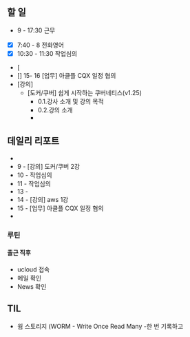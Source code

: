 ## 할 일
- 9 - 17:30 근무
- [x] 7:40 - 8 전화영어
- [x] 10:30 - 11:30 작업심의
- [
- [] 15- 16 [업무] 아클플 CQX 일정 협의 
- [강의]
	- [도커/쿠버] 쉽게 시작하는 쿠버네티스(v1.25)
		- 0.1.강사 소개 및 강의 목적
		- 0.2.강의 소개
		- 
## 데일리 리포트
-
-  9 - [강의] 도커/쿠버 2강
- 10 - 작업심의
- 11 - 작업심의
- 13 - 
- 14 - [강의] aws 1강
- 15 - [업무] 아클플 CQX 일정 협의
- 

### 루틴
#### 출근 직후
- ucloud 접속
- 메일 확인
- News 확인

## TIL
- 웜 스토리지 (WORM - Write Once Read Many -한 번 기록하고 
<!--stackedit_data:
eyJoaXN0b3J5IjpbLTEyMTU1MDU5NDgsLTM3OTc3ODY3MCwtMT
UxODYyOTczNywtMTYyNjg3NDMwNywyMTQxMTcxNTczLDEzOTU1
MzUyMzhdfQ==
-->